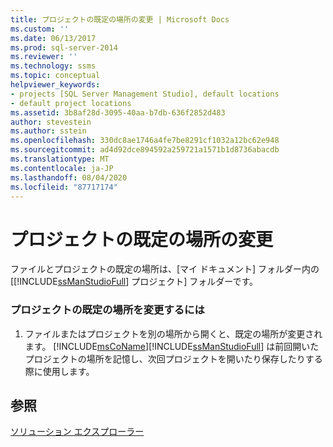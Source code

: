 ```yaml
---
title: プロジェクトの既定の場所の変更 | Microsoft Docs
ms.custom: ''
ms.date: 06/13/2017
ms.prod: sql-server-2014
ms.reviewer: ''
ms.technology: ssms
ms.topic: conceptual
helpviewer_keywords:
- projects [SQL Server Management Studio], default locations
- default project locations
ms.assetid: 3b8af28d-3095-40aa-b7db-636f2852d483
author: stevestein
ms.author: sstein
ms.openlocfilehash: 330dc8ae1746a4fe7be8291cf1032a12bc62e948
ms.sourcegitcommit: ad4d92dce894592a259721a1571b1d8736abacdb
ms.translationtype: MT
ms.contentlocale: ja-JP
ms.lasthandoff: 08/04/2020
ms.locfileid: "87717174"
---
```

# <a name="change-the-default-location-for-projects"></a>プロジェクトの既定の場所の変更
  ファイルとプロジェクトの既定の場所は、[マイ ドキュメント] フォルダー内の [[!INCLUDE[ssManStudioFull](../../includes/ssmanstudiofull-md.md)] プロジェクト] フォルダーです。  
  
### <a name="to-change-the-default-location-for-projects"></a>プロジェクトの既定の場所を変更するには  
  
1.  ファイルまたはプロジェクトを別の場所から開くと、既定の場所が変更されます。 [!INCLUDE[msCoName](../../includes/msconame-md.md)][!INCLUDE[ssManStudioFull](../../includes/ssmanstudiofull-md.md)] は前回開いたプロジェクトの場所を記憶し、次回プロジェクトを開いたり保存したりする際に使用します。  
  
## <a name="see-also"></a>参照  
 [ソリューション エクスプローラー](solution-explorer.md)  
  
  
